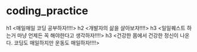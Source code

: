 # coding_practice

h1 <매일매일 코딩 공부하자!!!!>
h2 <개발자의 삶을 살아보자!!!!>
h3 <일일퀘스트 하는거 마냥 언제든 꼭 해야한다고 생각하자!!!!>
h3 <건강한 몸에서 건강한 정신이 나온다. 코딩도 매일하지만 운동도 매일하자!!!!>

